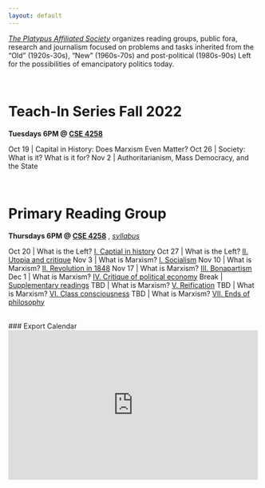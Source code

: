 ```yaml
---
layout: default
---
```


*[The Platypus Affiliated Society](https://platypus1917.org)* organizes reading groups, public fora, research and journalism focused on problems and tasks inherited from the “Old” (1920s-30s), “New” (1960s-70s) and post-political (1980s-90s) Left for the possibilities of emancipatory politics today.

<br>

# Teach-In Series Fall 2022
**Tuesdays 6PM @ [CSE 4258](https://goo.gl/maps/tVMUddcYxDXSu8yXA)**

Oct 19 | Capital in History: Does Marxism Even Matter? 
Oct 26 | Society: What is it? What is it for? 
Nov 2  | Authoritarianism, Mass Democracy, and the State


<br> 

# Primary Reading Group
**Thursdays 6PM @ [CSE 4258](https://goo.gl/maps/tVMUddcYxDXSu8yXA)** , *[syllabus](/syllabus)*

Oct 20 | What is the Left? [I. Captial in history](/syllabus#oct-21-what-is-the-left-i-capital-in-history)
Oct 27 | What is the Left? [II. Utopia and critique](/syllabus#oct-28-what-is-the-left-ii-utopia-and-critique) 
Nov 3  | What is Marxism? [I. Socialism](/syllabus#nov-4-what-is-marxism-i-socialism)
Nov 10 | What is Marxism? [II. Revolution in 1848](/syllabus#nov-11-what-is-marxism-ii-revolution-in-1848)
Nov 17 | What is Marxism? [III. Bonapartism](/syllabus#nov-18-what-is-marxism-iii-bonapartism)
Dec 1  | What is Marxism? [IV. Critique of political economy](/syllabus#dec-2-what-is-marxism-iv-critique-of-political-economy)
Break  | [Supplementary readings](/syllabus#winter-break-readings)
TBD    | What is Marxism? [V. Reification](/syllabus#what-is-marxism-v-reification)
TBD    | What is Marxism? [VI. Class consciousness](/syllabus#what-is-marxism-vi-class-consciousness)
TBD    | What is Marxism? [VII. Ends of philosophy](/syllabus#what-is-marxism-vii-ends-of-philosophy)

<br>
### Export Calendar

<iframe src="https://calendar.google.com/calendar/embed?height=300&wkst=1&bgcolor=%23ffffff&ctz=America%2FLos_Angeles&showTitle=0&showPrint=0&showCalendars=0&mode=AGENDA&src=Y190aW5vc3EzYzdlNWFmb3YzcXZicTZjaTlrY0Bncm91cC5jYWxlbmRhci5nb29nbGUuY29t&color=%23F6BF26" style="border-width:0" width="500" height="300" frameborder="0" scrolling="no"></iframe>
